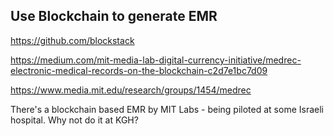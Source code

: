 ## Use Blockchain to generate EMR 

https://github.com/blockstack

https://medium.com/mit-media-lab-digital-currency-initiative/medrec-electronic-medical-records-on-the-blockchain-c2d7e1bc7d09

https://www.media.mit.edu/research/groups/1454/medrec

There's a blockchain based EMR by MIT Labs - being piloted at some Israeli hospital. Why not do it at KGH?
